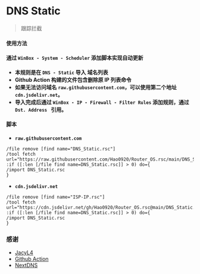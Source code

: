 DNS Static
=
> 跟踪拦截
#### 使用方法
#### 通过 `WinBox - System - Scheduler` 添加脚本实现自动更新
- **本规则是在 `DNS - Static` 导入 域名列表**
- **Github Action 构建的文件包含删除原 IP 列表命令**
- **如果无法访问域名 `raw.githubusercontent.com`，可以使用第二个地址 `cdn.jsdelivr.net`。**
- **导入完成后通过 `WinBox - IP - Firewall - Filter Rules` 添加规则，通过 `Dst. Address ` 引用。**
#### 脚本
- **`raw.githubusercontent.com`**
```
/file remove [find name="DNS_Static.rsc"]
/tool fetch url="https://raw.githubusercontent.com/Hao0920/Router_OS.rsc/main/DNS_Static.rsc"
:if ([:len [/file find name=DNS_Static.rsc]] > 0) do={
/import DNS_Static.rsc
}
```
- **`cdn.jsdelivr.net`**
```
/file remove [find name="ISP-IP.rsc"]
/tool fetch url="https://cdn.jsdelivr.net/gh/Hao0920/Router_OS.rsc@main/DNS_Static.rsc"
:if ([:len [/file find name=DNS_Static.rsc]] > 0) do={
/import DNS_Static.rsc
}
```

### 感谢
- [JacyL4](https://github.com/jacyl4)
- [Github Action](https://github.com/features/actions)
- [NextDNS](https://github.com/nextdns)
